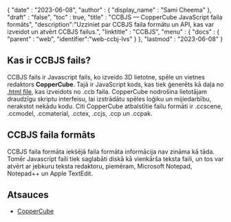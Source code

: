 {
  "date" : "2023-06-08",
  "author" : {
    "display_name" : "Sami Cheema"
},
  "draft" : "false",
  "toc" : true,
  "title" : "CCBJS — CopperCube JavaScript faila formāts",
  "description":"Uzziniet par CCBJS faila formātu un API, kas var izveidot un atvērt CCBJS failus.",
  "linktitle" : "CCBJS",
  "menu" : {
    "docs" : {
      "parent" : "web",
      "identifier":"web-ccbj-lvs"
}
},
  "lastmod" : "2023-06-08"
}

## Kas ir CCBJS fails?

CCBJS fails ir Javascript fails, ko izveido 3D lietotne, spēle un vietnes redaktors **CopperCube**. Tajā ir JavaScript kods, kas tiek ģenerēts kā daļa no [.html file](/web/html/), kas izveidots no .ccb faila. CopperCube nodrošina lietotājam draudzīgu skriptu interfeisu, lai izstrādātu spēles loģiku un mijiedarbību, nerakstot nekādu kodu. Citi CopperCube atbalstītie failu formāti ir .ccscene, .ccmodel, .ccmaterial, .cctex, .ccjs, .ccp un .ccpak.

## CCBJS faila formāts

CCBJS faila formāta iekšējā faila formāta informācija nav zināma kā tāda. Tomēr Javascript faili tiek saglabāti diskā kā vienkārša teksta faili, un tos var atvērt ar jebkuru teksta redaktoru, piemēram, Microsoft Notepad, Notepad++ un Apple TextEdit.

## Atsauces

 * [CopperCube](https://www.ambiera.com/coppercube/)
